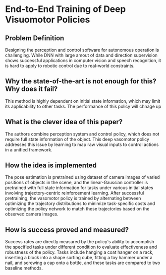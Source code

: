 # End-to-End Training of Deep Visuomotor Policies

## Problem Definition
Designing the perception and control software for autonomous operation is challenging. While DNN with large amout of data and direction supervision shows successful applications in computer vision and speech recognition, it is hard to apply to robotic control due to real-world constraints. 
## Why the state-of-the-art is not enough for this? Why does it fail?
This method is highly dependent on initial state information, which may limit its applicability to other tasks. The performance of this policy will chnage up

## What is the clever idea of this paper?
The authors combine perception system and control policy, which does not require full state information of the object. This deep vasomotor policy addresses this issue by learning to map raw visual inputs to control actions in a unified framework.

## How the idea is implemented
The pose estimation is pretrained using dataset of camera images of varied positions of objects in the scene, and the linear-Gaussian controller is pretrained with full state information for tasks under various initial states involving trajectory-centric reinforcement learning. After successful pretraining, the vasomotor policy is trained by alternating between optimizing the trajectory distributions to minimize task-specific costs and optimizing the policy network to match these trajectories based on the observed camera images.

##  How is success proved and measured?
Success rates are directly measured by the policy's ability to accomplish the specified tasks under different condition to evaluate effectiveness and robustness of the policy. Tasks include hanging a coat hanger on a rack, inserting a block into a shape sorting cube, fitting a toy hammer under a nail, and screwing a cap onto a bottle, and these tasks are compared to two baseline methods.